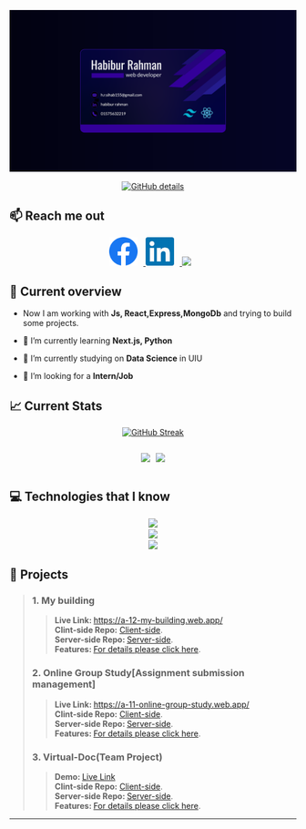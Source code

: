 
[![Banner](/assests/Untitled-2.png "banner")](https://www.flickr.com/photos/beaurogers/31833779864/in/photolist-Qv3rFw-34mt9F-a9Cmfy-5Ha3Zi-9msKdv-o3hgjr-hWpUte-4WMsJ1-KUQ8N-deshUb-vssBD-6CQci6-8AFCiD-zsJWT-nNfsgB-dPDwZJ-bn9JGn-5HtSXY-6CUhAL-a4UTXB-ugPum-KUPSo-fBLNm-6CUmpy-4WMsc9-8a7D3T-83KJev-6CQ2bK-nNusHJ-a78rQH-nw3NvT-7aq2qf-8wwBso-3nNceh-ugSKP-4mh4kh-bbeeqH-a7biME-q3PtTf-brFpgb-cg38zw-bXMZc-nJPELD-f58Lmo-bXMYG-bz8AAi-bxNtNT-bXMYi-bXMY6-bXMYv)

<p align="center">
  <a href="http://github-profile-summary-cards.vercel.app/api/cards/profile-details?username=habib-153&theme=blue_green"><img src="http://github-profile-summary-cards.vercel.app/api/cards/profile-details?username=habib-153&theme=blue_green" alt="GitHub details" /></a>
</p>

## 📫 Reach me out
<p align="center">
<a href='https://www.facebook.com/h.R4hM4n.8'>
<img style='width:50px; margin-right:10px' src='./assests/facebook.png'>
</a>
<a href='https://www.linkedin.com/in/habiburrahman153'>
<img style='width:50px; margin-right:10px' src='./assests/linkedin.jpeg'>
</a>
<a href="mailto:h.r.sihab155@gmail.com">
    <img style='width:50px; margin-right:10px' src="https://skillicons.dev/icons?i=gmail" />
  </a>
</p>

## 👀 Current overview
- Now I am working with <strong>Js, React,Express,MongoDb</strong> and trying to build some projects.
- 🌱 I’m currently learning <strong>Next.js, Python</strong>
- 🌱 I’m currently studying on <strong>Data Science</strong> in UIU

- 🤔 I’m looking for a <strong>Intern/Job</strong>

## 📈 Current Stats 

<p align="center">
  <a href="https://git.io/streak-stats"><img src="https://github-readme-streak-stats.herokuapp.com?user=habib-153&theme=blue-green&border_radius=5&card_width=500&border=230F97&ring=230F97" alt="GitHub Streak" /></a>
  <div style="display: flex; flex-wrap: wrap; gap:10px; justify-content: center; align-items: center;">
  
  <span > ![](https://github-readme-stats.vercel.app/api?username=habib-153&theme=dark&hide_border=false&include_all_commits=false&count_private=false)</span>

  <span>![](https://github-readme-stats.vercel.app/api/top-langs/?username=habib-153&theme=dark&hide_border=false&include_all_commits=false&count_private=false&layout=compact)</span>
  </div>
</p>

## 💻 Technologies that I know
<p align="center">
  <a href="https://skillicons.dev">
    <img src="https://skillicons.dev/icons?i=html,css,git,firebase" />
  </a><br>
  <a href="https://skillicons.dev">
    <img src="https://skillicons.dev/icons?i=js,react,tailwind,materialui,nextjs,redux" /><br>
  <a href="https://skillicons.dev">
    <img src="https://skillicons.dev/icons?i=nodejs,express,mongodb,py" />
  </a>
</p>

## 💼 Projects
>### 1. My building
>
>> <strong>Live Link: </strong>https://a-12-my-building.web.app/ <br>
>> <strong>Clint-side Repo:</strong> [Client-side](https://github.com/habib-153/my-building-client "repo"). <br>
>> <strong>Server-side Repo: </strong>[Server-side](https://github.com/habib-153/my-building-server "repo"). <br>
>> <strong>Features: </strong>[For details please click here](https://github.com/habib-153/my-building-client/blob/main/README.md "repo"). <br>
>### 2. Online Group Study[Assignment submission management]
>
>> <strong>Live Link: </strong>https://a-11-online-group-study.web.app/ <br>
>> <strong>Clint-side Repo:</strong> [Client-side](https://github.com/habib-153/assignment-submission-client "repo"). <br>
>> <strong>Server-side Repo: </strong>[Server-side](https://github.com/habib-153/assignment-submission-server "repo"). <br>
>> <strong>Features: </strong>[For details please click here](https://github.com/habib-153/assignment-submission-client/blob/main/README.md "repo"). <br>
>### 3. Virtual-Doc(Team Project)
>> <strong>Demo: </strong>[Live Link](https://virtual-doc-site.web.app/) <br>
>> <strong>Clint-side Repo:</strong> [Client-side](https://github.com/TeamTechTitans/VirtualDoc). <br>
>> <strong>Server-side Repo: </strong>[Server-side](https://github.com/TeamTechTitans/VirtualDoc-Backend). <br>
>> <strong>Features: </strong>[For details please click here](https://github.com/TeamTechTitans/VirtualDoc/blob/main/README.md). <br>

---

<!-- [![](https://visitcount.itsvg.in/api?id=habib-153&icon=0&color=0)](https://visitcount.itsvg.in) -->


